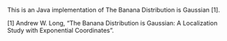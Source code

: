 This is an Java implementation of The Banana Distribution is Gaussian [1].

[1] Andrew W. Long, “The Banana Distribution is Gaussian: A Localization Study with Exponential Coordinates”.

